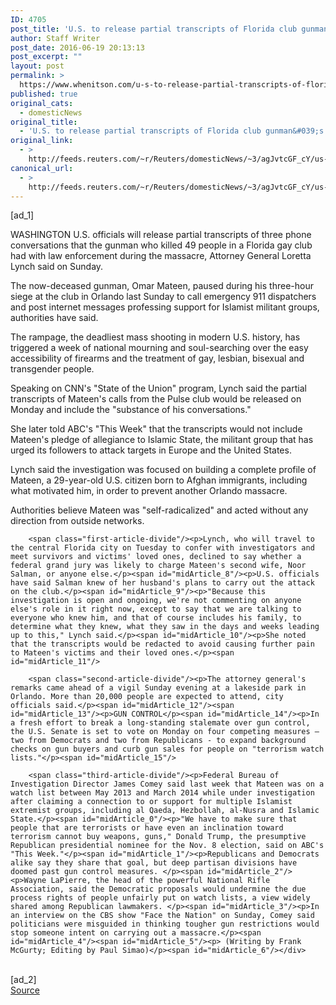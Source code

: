 ```yaml
---
ID: 4705
post_title: 'U.S. to release partial transcripts of Florida club gunman&#039;s calls'
author: Staff Writer
post_date: 2016-06-19 20:13:13
post_excerpt: ""
layout: post
permalink: >
  https://www.whenitson.com/u-s-to-release-partial-transcripts-of-florida-club-gunmans-calls/
published: true
original_cats:
  - domesticNews
original_title:
  - 'U.S. to release partial transcripts of Florida club gunman&#039;s calls'
original_link:
  - >
    http://feeds.reuters.com/~r/Reuters/domesticNews/~3/agJvtcGF_cY/us-florida-shooting-idUSKCN0Z50N4
canonical_url:
  - >
    http://feeds.reuters.com/~r/Reuters/domesticNews/~3/agJvtcGF_cY/us-florida-shooting-idUSKCN0Z50N4
---
```

 [ad_1]
<br><div id="articleText">
<span id="midArticle_start"/>

<span id="midArticle_0"/><span class="focusParagraph" readability="5"><p><span class="articleLocation">WASHINGTON</span> U.S. officials will release partial transcripts of three phone conversations that the gunman who killed 49 people in a Florida gay club had with law enforcement during the massacre, Attorney General Loretta Lynch said on Sunday.</p></span><span id="midArticle_1"/><p>The now-deceased gunman, Omar Mateen, paused during his three-hour siege at the club in Orlando last Sunday to call emergency 911 dispatchers and post internet messages professing support for Islamist militant groups, authorities have said.</p><span id="midArticle_2"/><p>The rampage, the deadliest mass shooting in modern U.S. history, has triggered a week of national mourning and soul-searching over the easy accessibility of firearms and the treatment of gay, lesbian, bisexual and transgender people. </p><span id="midArticle_3"/><p>Speaking on CNN's "State of the Union" program, Lynch said the partial transcripts of Mateen's calls from the Pulse club would be released on Monday and include the "substance of his conversations." </p><span id="midArticle_4"/><p>She later told ABC's "This Week" that the transcripts would not include Mateen's pledge of allegiance to Islamic State, the militant group that has urged its followers to attack targets in Europe and the United States.</p><span id="midArticle_5"/><p>Lynch said the investigation was focused on building a complete profile of Mateen, a 29-year-old U.S. citizen born to Afghan immigrants, including what motivated him, in order to prevent another Orlando massacre.  </p><span id="midArticle_6"/><p>Authorities believe Mateen was "self-radicalized" and acted without any direction from outside networks.    </p><span id="midArticle_7"/>
        
        <span class="first-article-divide"/><p>Lynch, who will travel to the central Florida city on Tuesday to confer with investigators and meet survivors and victims' loved ones, declined to say whether a federal grand jury was likely to charge Mateen's second wife, Noor Salman, or anyone else.</p><span id="midArticle_8"/><p>U.S. officials have said Salman knew of her husband's plans to carry out the attack on the club.</p><span id="midArticle_9"/><p>"Because this investigation is open and ongoing, we're not commenting on anyone else's role in it right now, except to say that we are talking to everyone who knew him, and that of course includes his family, to determine what they knew, what they saw in the days and weeks leading up to this," Lynch said.</p><span id="midArticle_10"/><p>She noted that the transcripts would be redacted to avoid causing further pain to Mateen's victims and their loved ones.</p><span id="midArticle_11"/>
        
        <span class="second-article-divide"/><p>The attorney general's remarks came ahead of a vigil Sunday evening at a lakeside park in Orlando. More than 20,000 people are expected to attend, city officials said.</p><span id="midArticle_12"/><span id="midArticle_13"/><p>GUN CONTROL</p><span id="midArticle_14"/><p>In a fresh effort to break a long-standing stalemate over gun control, the U.S. Senate is set to vote on Monday on four competing measures – two from Democrats and two from Republicans - to expand background checks on gun buyers and curb gun sales for people on "terrorism watch lists."</p><span id="midArticle_15"/>
        
        <span class="third-article-divide"/><p>Federal Bureau of Investigation Director James Comey said last week that Mateen was on a watch list between May 2013 and March 2014 while under investigation after claiming a connection to or support for multiple Islamist extremist groups, including al Qaeda, Hezbollah, al-Nusra and Islamic State.</p><span id="midArticle_0"/><p>"We have to make sure that people that are terrorists or have even an inclination toward terrorism cannot buy weapons, guns," Donald Trump, the presumptive Republican presidential nominee for the Nov. 8 election, said on ABC's "This Week."</p><span id="midArticle_1"/><p>Republicans and Democrats alike say they share that goal, but deep partisan divisions have doomed past gun control measures. </p><span id="midArticle_2"/><p>Wayne LaPierre, the head of the powerful National Rifle Association, said the Democratic proposals would undermine the due process rights of people unfairly put on watch lists, a view widely shared among Republican lawmakers. </p><span id="midArticle_3"/><p>In an interview on the CBS show "Face the Nation" on Sunday, Comey said politicians were misguided in thinking tougher gun restrictions would stop someone intent on carrying out a massacre.</p><span id="midArticle_4"/><span id="midArticle_5"/><p> (Writing by Frank McGurty; Editing by Paul Simao)</p><span id="midArticle_6"/></div>
<br>[ad_2]
<br><a href="http://feeds.reuters.com/~r/Reuters/domesticNews/~3/agJvtcGF_cY/us-florida-shooting-idUSKCN0Z50N4">Source </a>